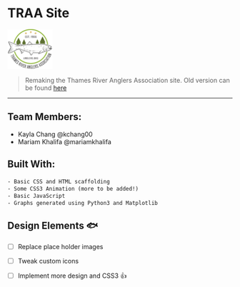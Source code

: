 # TRAA Site

<img src="images/logo.svg" width="20%">

> Remaking the Thames River Anglers Association site. Old version can be found [here](anglers.org)

<hr>

## Team Members:

* Kayla Chang @kchang00
* Mariam Khalifa @mariamkhalifa

## Built With: 

```
- Basic CSS and HTML scaffolding
- Some CSS3 Animation (more to be added!)
- Basic JavaScript
- Graphs generated using Python3 and Matplotlib

```
## Design Elements :fish:

- [ ] Replace place holder images
- [ ] Tweak custom icons
- [ ] Implement more design and CSS3 :+1:

